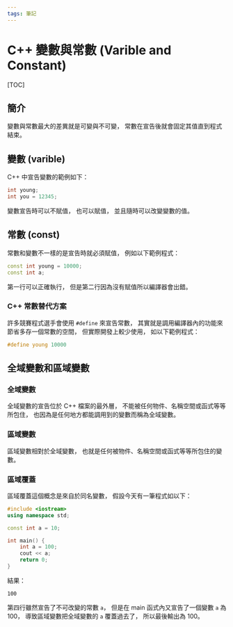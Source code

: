 ```yaml
---
tags: 筆記
---
```


# C++ 變數與常數 (Varible and Constant)

[TOC]

## 簡介

變數與常數最大的差異就是可變與不可變，
常數在宣告後就會固定其值直到程式結束。

## 變數 (varible)

C++ 中宣告變數的範例如下：

```cpp
int young;
int you = 12345;
```

變數宣告時可以不賦值，
也可以賦值，
並且隨時可以改變變數的值。

## 常數 (const)

常數和變數不一樣的是宣告時就必須賦值，
例如以下範例程式：

```cpp
const int young = 10000;
const int a;
```

第一行可以正確執行，
但是第二行因為沒有賦值所以編譯器會出錯。

### C++ 常數替代方案

許多競賽程式選手會使用 `#define` 來宣告常數，
其實就是調用編譯器內的功能來節省多存一個常數的空間，
但實際開發上較少使用，
如以下範例程式：

```cpp
#define young 10000
```

## 全域變數和區域變數

### 全域變數

全域變數的宣告位於 C++ 檔案的最外層，
不能被任何物件、名稱空間或函式等等所包住，
也因為是任何地方都能調用到的變數而稱為全域變數。

### 區域變數

區域變數相對於全域變數，
也就是任何被物件、名稱空間或函式等等所包住的變數。

### 區域覆蓋

區域覆蓋這個概念是來自於同名變數，
假設今天有一筆程式如以下：

```cpp
#include <iostream>
using namespace std;

const int a = 10;

int main() {
    int a = 100;
    cout << a;
    return 0;
}
```

結果：

`100`

第四行雖然宣告了不可改變的常數 `a`，
但是在 main 函式內又宣告了一個變數 `a` 為 100，
導致區域變數把全域變數的 `a` 覆蓋過去了，
所以最後輸出為 100。